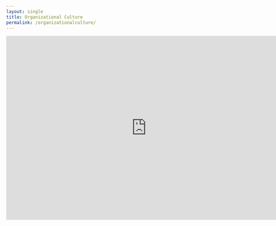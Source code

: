 ```yaml
---
layout: single
title: Organizational Culture
permalink: /organizationalculture/
--- 
```

<iframe src="https://docs.google.com/a/developresearch.net/forms/d/e/1FAIpQLSfcsB3XPvRFdvf3fsBhDuqNl2rVXCVzUdfq6psEkpfyQQTusg/viewform?embedded=true" width="760" height="500" frameborder="0" marginheight="0" marginwidth="0">Loading...</iframe>
